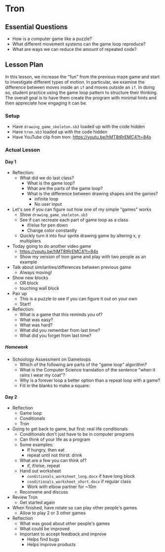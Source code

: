 # Tron

## Essential Questions

- How is a computer game like a puzzle?
- What different movement systems can the game loop reproduce?
- What are ways we can reduce the amount of repeated code?

## Lesson Plan

In this lesson, we increase the "fun" from the previous maze game and start
to investigate different types of motion. In particular, we examine the
difference between moves inside an `if` and moves outside an `if`. In doing
so, student practice using the game loop pattern to structure their thinking.
The overall goal is to have them create the program with minimal hints and then
appreciate how engaging it can be.

### Setup

- Have `drawing_game_skeleton.sb3` loaded up with the code hidden
- Have `tron.sb3` loaded up with the code hidden
- Have YouTube clip from tron: https://youtu.be/hMT8tRrEMC4?t=84s

### Actual Lesson

#### Day 1

- Reflection:
    - What did we do last class?
        - What is the game loop?
        - What are the parts of the game loop?
        - What is the difference between drawing shapes and the games?
            - infinite loop
            - No user input
- Let's see if you can figure out how one of my simple "games" works
    - Show `drawing_game_skeleton.sb3`
    - See if can recreate each part of game loop as a class
        - if/else for pen down
        - Change color constantly
    - Quickly turn it into four sprite drawing game by altering x, y multipliers
- Today going to do another video game
    - https://youtu.be/hMT8tRrEMC4?t=84s
    - Show my version of tron game and play with two people as an example
- Talk about similarities/differences between previous game
    - Always moving!
- Show new blocks
    - OR block
    - touching wall block
- Pair up
    - This is a puzzle to see if you can figure it out on your own
    - Start!
- Reflection:
    - What is a game that this reminds you of?
    - What was easy?
    - What was hard?
    - What did you remember from last time?
    - What did you forget from last time?

##### Homework

- Schoology Assessment on Gameloops
    - Which of the following are parts of the "game loop" algorithm?
    - What is the Computer Science translation of the sentence "when it rains I wear my coat"?
    - Why is a forever loop a better option than a repeat loop with a game?
    - Fill in the blanks to make a square:

#### Day 2

- Reflection
    - Game loop
    - Conditionals
    - Tron
- Going to get back to game, but first: real life conditionals
    - Conditionals don't just have to be in computer programs
    - Can think of your life as a program
    - Some examples:
        - If hungry, then eat
        - repeat until not thirst: drink
    - What are a few you can think of?
        - if, if/else, repeat
    - Hand out worksheet
        - `conditionals_worksheet_long.docx` if have long block
        - `conditionals_worksheet_short.docx` if regular class
        - Work with elbow partner for ~10m
    - Reconvene and discuss
- Review Tron
    - Get started again
- When finished, have rotate so can play other people's games
    - Allow to play 2 or 3 other games
- Reflection
    - What was good about other people's games
    - What could be improved
    - Important to accept feedback and improve
        - Helps find bugs
        - Helps improve products
